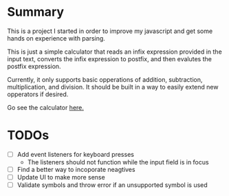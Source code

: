 # Summary 
This is a project I started in order to improve my javascript and get some hands on experience with parsing. 

This is just a simple calculator that reads an infix expression provided in the input text, converts the infix expression to postfix, and then evalutes the postfix expression. 

Currently, it only supports basic opperations of addition, subtraction, multiplication, and division. It should be built in a way to easily extend new opperators if desired. 

Go see the calculator [here.](https://acarnesi.github.io/CalculatorJS/RevampedCalc/Calculator.html)

# TODOs
- [ ] Add event listeners for keyboard presses
  - The listeners should not function while the input field is in focus
- [ ] Find a better way to incoporate neagtives 
- [ ] Update UI to make more sense
- [ ] Validate symbols and throw error if an unsupported symbol is used

